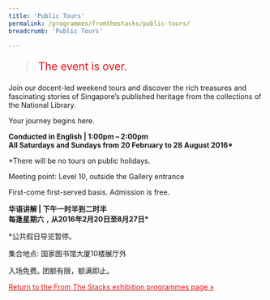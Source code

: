 ```yaml
---
title: 'Public Tours'
permalink: /programmes/fromthestacks/public-tours/
breadcrumb: 'Public Tours'

---
```



<blockquote style="color: #E21216; font-size: 150%;">The event is over.</blockquote>

Join our docent-led weekend tours and discover the rich treasures and fascinating stories of Singapore’s published heritage from the collections of the National Library.

Your journey begins here.

__Conducted in English &#124; 1:00pm – 2:00pm__<br>
__All Saturdays and Sundays from 20 February to 28 August 2016*__

*There will be no tours on public holidays.

Meeting point: Level 10, outside the Gallery entrance

First-come first-served basis. Admission is free.

__华语讲解 &#124; 下午一时半到二时半__<br>
__每逢星期六﹐从2016年2月20日至8月27日*__

*公共假日导览暂停｡

集合地点: 国家图书馆大厦10楼展厅外

入场免费｡ 团额有限，额满即止。

<a href="/exhibitions/past-exhibitions/fromthestacks/programmes/" style="color:#E21216;">Return to the From The Stacks exhibition programmes page &#187;</a>
